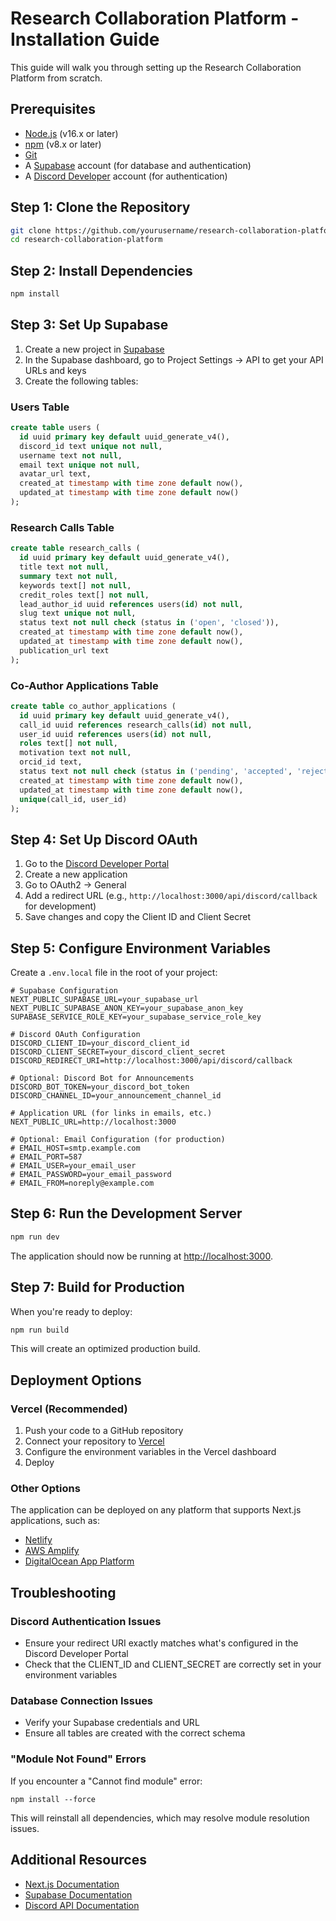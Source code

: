 # Research Collaboration Platform - Installation Guide

This guide will walk you through setting up the Research Collaboration Platform from scratch.

## Prerequisites

- [Node.js](https://nodejs.org/) (v16.x or later)
- [npm](https://www.npmjs.com/) (v8.x or later)
- [Git](https://git-scm.com/)
- A [Supabase](https://supabase.com/) account (for database and authentication)
- A [Discord Developer](https://discord.com/developers/applications) account (for authentication)

## Step 1: Clone the Repository

```bash
git clone https://github.com/yourusername/research-collaboration-platform.git
cd research-collaboration-platform
```

## Step 2: Install Dependencies

```bash
npm install
```

## Step 3: Set Up Supabase

1. Create a new project in [Supabase](https://app.supabase.com/)
2. In the Supabase dashboard, go to Project Settings → API to get your API URLs and keys
3. Create the following tables:

### Users Table
```sql
create table users (
  id uuid primary key default uuid_generate_v4(),
  discord_id text unique not null,
  username text not null,
  email text unique not null,
  avatar_url text,
  created_at timestamp with time zone default now(),
  updated_at timestamp with time zone default now()
);
```

### Research Calls Table
```sql
create table research_calls (
  id uuid primary key default uuid_generate_v4(),
  title text not null,
  summary text not null,
  keywords text[] not null,
  credit_roles text[] not null,
  lead_author_id uuid references users(id) not null,
  slug text unique not null,
  status text not null check (status in ('open', 'closed')),
  created_at timestamp with time zone default now(),
  updated_at timestamp with time zone default now(),
  publication_url text
);
```

### Co-Author Applications Table
```sql
create table co_author_applications (
  id uuid primary key default uuid_generate_v4(),
  call_id uuid references research_calls(id) not null,
  user_id uuid references users(id) not null,
  roles text[] not null,
  motivation text not null,
  orcid_id text,
  status text not null check (status in ('pending', 'accepted', 'rejected')),
  created_at timestamp with time zone default now(),
  updated_at timestamp with time zone default now(),
  unique(call_id, user_id)
);
```

## Step 4: Set Up Discord OAuth

1. Go to the [Discord Developer Portal](https://discord.com/developers/applications)
2. Create a new application
3. Go to OAuth2 → General
4. Add a redirect URL (e.g., `http://localhost:3000/api/discord/callback` for development)
5. Save changes and copy the Client ID and Client Secret

## Step 5: Configure Environment Variables

Create a `.env.local` file in the root of your project:

```
# Supabase Configuration
NEXT_PUBLIC_SUPABASE_URL=your_supabase_url
NEXT_PUBLIC_SUPABASE_ANON_KEY=your_supabase_anon_key
SUPABASE_SERVICE_ROLE_KEY=your_supabase_service_role_key

# Discord OAuth Configuration
DISCORD_CLIENT_ID=your_discord_client_id
DISCORD_CLIENT_SECRET=your_discord_client_secret
DISCORD_REDIRECT_URI=http://localhost:3000/api/discord/callback

# Optional: Discord Bot for Announcements
DISCORD_BOT_TOKEN=your_discord_bot_token
DISCORD_CHANNEL_ID=your_announcement_channel_id

# Application URL (for links in emails, etc.)
NEXT_PUBLIC_URL=http://localhost:3000

# Optional: Email Configuration (for production)
# EMAIL_HOST=smtp.example.com
# EMAIL_PORT=587
# EMAIL_USER=your_email_user
# EMAIL_PASSWORD=your_email_password
# EMAIL_FROM=noreply@example.com
```

## Step 6: Run the Development Server

```bash
npm run dev
```

The application should now be running at [http://localhost:3000](http://localhost:3000).

## Step 7: Build for Production

When you're ready to deploy:

```bash
npm run build
```

This will create an optimized production build.

## Deployment Options

### Vercel (Recommended)

1. Push your code to a GitHub repository
2. Connect your repository to [Vercel](https://vercel.com/)
3. Configure the environment variables in the Vercel dashboard
4. Deploy

### Other Options

The application can be deployed on any platform that supports Next.js applications, such as:

- [Netlify](https://www.netlify.com/)
- [AWS Amplify](https://aws.amazon.com/amplify/)
- [DigitalOcean App Platform](https://www.digitalocean.com/products/app-platform/)

## Troubleshooting

### Discord Authentication Issues

- Ensure your redirect URI exactly matches what's configured in the Discord Developer Portal
- Check that the CLIENT_ID and CLIENT_SECRET are correctly set in your environment variables

### Database Connection Issues

- Verify your Supabase credentials and URL
- Ensure all tables are created with the correct schema

### "Module Not Found" Errors

If you encounter a "Cannot find module" error:

```
npm install --force
```

This will reinstall all dependencies, which may resolve module resolution issues.

## Additional Resources

- [Next.js Documentation](https://nextjs.org/docs)
- [Supabase Documentation](https://supabase.com/docs)
- [Discord API Documentation](https://discord.com/developers/docs) 